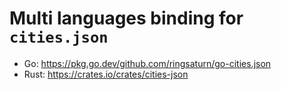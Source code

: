 # Multi languages binding for `cities.json`

- Go: <https://pkg.go.dev/github.com/ringsaturn/go-cities.json>
- Rust: <https://crates.io/crates/cities-json>
